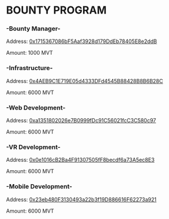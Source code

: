 # BOUNTY PROGRAM

### -Bounty Manager-
Address:  [0x1715367086bF5Aaf3928d179DdEb78405E8e2ddB](https://etherscan.io/token/0x3d46454212c61ecb7b31248047fa033120b88668?a=0x1715367086bf5aaf3928d179ddeb78405e8e2ddb)

Amount:  1000 MVT

### -Infrastructure-
Address:  [0x4AEB9C1E719E05d4333DFd4545B88428B8B6B28C](https://etherscan.io/token/0x3d46454212c61ecb7b31248047fa033120b88668?a=0x4aeb9c1e719e05d4333dfd4545b88428b8b6b28c)

Amount:  6000 MVT

### -Web Development-
Address:  [0xa1351802026e7B0999fDc91C56021fcC3C580c97](https://etherscan.io/token/0x3d46454212c61ecb7b31248047fa033120b88668?a=0xa1351802026e7b0999fdc91c56021fcc3c580c97)

Amount:  6000 MVT

### -VR Development-
Address:  [0x0e1016cB2Ba4F91307505fF8becdf6a73A5ec8E3](https://etherscan.io/token/0x3d46454212c61ecb7b31248047fa033120b88668?a=0x0e1016cb2ba4f91307505ff8becdf6a73a5ec8e3)

Amount:  6000 MVT

### -Mobile Development-
Address:  [0x23eb480F3130493a22b3f19D886616F62273a921](https://etherscan.io/token/0x3d46454212c61ecb7b31248047fa033120b88668?a=0x23eb480f3130493a22b3f19d886616f62273a921)

Amount:  6000 MVT

